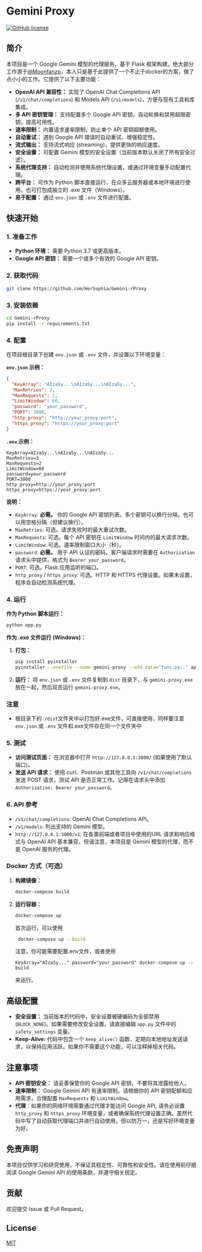 

# Gemini Proxy

[![GitHub license](https://img.shields.io/github/license/HerSophia/Gemini-rProxy)](https://github.com/HerSophia/Gemini-rProxy/blob/master/LICENSE)  <!-- 替换成你的 License -->

## 简介

本项目是一个 Google Gemini 模型的代理服务，基于 Flask 框架构建。绝大部分工作源于[@Moonfanzp](https://github.com/Moonfanz)，本人只是基于此提供了一个不止于docker的方案，做了点小小的工作。它提供了以下主要功能：

*   **OpenAI API 兼容性：** 实现了 OpenAI Chat Completions API (`/v1/chat/completions`) 和 Models API (`/v1/models`)，方便与现有工具和库集成。
*   **多 API 密钥管理：** 支持配置多个 Google API 密钥，自动轮换和禁用超限密钥，提高可用性。
*   **速率限制：** 内置请求速率限制，防止单个 API 密钥超额使用。
*   **自动重试：** 遇到 Google API 错误时自动重试，增强稳定性。
*   **流式输出：** 支持流式响应 (streaming)，提供更快的响应速度。
*   **安全设置：** 可配置 Gemini 模型的安全设置（当前版本默认关闭了所有安全过滤）。
*   **系统代理支持：** 自动检测并使用系统代理设置，或通过环境变量手动配置代理。
*   **跨平台：** 可作为 Python 脚本直接运行，在众多云服务器或本地环境进行使用，也可打包成独立的 .exe 文件（Windows）。
*   **易于配置：** 通过 `env.json` 或 `.env` 文件进行配置。

## 快速开始

### 1. 准备工作

*   **Python 环境：**  需要 Python 3.7 或更高版本。
*   **Google API 密钥：**  需要一个或多个有效的 Google API 密钥。

### 2. 获取代码

```bash
git clone https://github.com/HerSophia/Gemini-rProxy
```

### 3. 安装依赖

```bash
cd Gemini-rProxy
pip install -r requirements.txt
```

### 4. 配置

在项目根目录下创建 `env.json` 或 `.env` 文件，并设置以下环境变量：

**`env.json` 示例：**

```json
{
  "KeyArray": "AIzaSy...\nAIzaSy...\nAIzaSy...",  
  "MaxRetries": 3,            
  "MaxRequests": 2,           
  "LimitWindow": 60,          
  "password": "your_password", 
  "PORT": 3000,               
  "http_proxy": "http://your_proxy:port", 
  "https_proxy": "https://your_proxy:port" 
}
```

**`.env` 示例：**

```
KeyArray=AIzaSy...\nAIzaSy...\nAIzaSy...
MaxRetries=3
MaxRequests=2
LimitWindow=60
password=your_password
PORT=3000
http_proxy=http://your_proxy:port
https_proxy=https://your_proxy:port
```

**说明：**

*   `KeyArray`:  **必需。** 你的 Google API 密钥列表。多个密钥可以换行分隔，也可以用空格分隔（但建议换行）。
*   `MaxRetries`:  可选。请求失败时的最大重试次数。
*   `MaxRequests`:  可选。每个 API 密钥在 `LimitWindow` 时间内的最大请求次数。
*   `LimitWindow`:  可选。速率限制窗口大小（秒）。
*   `password`:  **必需。** 用于 API 认证的密码。客户端请求时需要在 `Authorization` 请求头中提供，格式为 `Bearer your_password`。
*   `PORT`:  可选。Flask 应用监听的端口。
*   `http_proxy` / `https_proxy`:  可选。HTTP 和 HTTPS 代理设置。如果未设置，程序会自动检测系统代理。

### 4. 运行

**作为 Python 脚本运行：**

```bash
python app.py
```

**作为 .exe 文件运行 (Windows)：**

1.  **打包：**

    ```bash
    pip install pyinstaller
    pyinstaller --onefile --name gemini-proxy --add-data="func.py;." app.py
    ```

2.  **运行：**  将 `env.json` 或 `.env` 文件复制到 `dist` 目录下，与 `gemini-proxy.exe` 放在一起，然后双击运行 `gemini-proxy.exe`。

### 注意

*   根目录下的`./dist`文件夹中以打包好.exe文件，可直接使用，同样要注意`env.json` 或 `.env` 文件和.exe文件存在同一个文件夹中

### 5. 测试

*   **访问测试页面：** 在浏览器中打开 `http://127.0.0.1:3000/` (如果使用了默认端口)。
*   **发送 API 请求：** 使用 curl、Postman 或其他工具向 `/v1/chat/completions` 发送 POST 请求，测试 API 是否正常工作。记得在请求头中添加 `Authorization: Bearer your_password`。

### 6. API 参考

*   `/v1/chat/completions`:   OpenAI Chat Completions API。
*   `/v1/models`:  列出支持的 Gemini 模型。
*   `http://127.0.0.1:3000/v1`:    在各类前端或者项目中使用的URL
请求和响应格式与 OpenAI API 基本兼容，但请注意，本项目是 Gemini 模型的代理，而不是 OpenAI 服务的代理。

### Docker 方式（可选）
1.  **构建镜像：**

    ```bash
    docker-compose build
    ```

2.  **运行容器：**

    ```bash
    docker-compose up
    ```
    首次运行，可以使用
    ```bash
     docker-compose up --build
    ```
    注意，你可能需要配置.env文件，或者使用
    ```
    KeyArray="AIzaSy..." password="your_password" docker-compose up --build
    ```
    来运行。

## 高级配置

*   **安全设置：**  当前版本的代码中，安全设置被硬编码为全部禁用 (`BLOCK_NONE`)。如果需要修改安全设置，请直接编辑 `app.py` 文件中的 `safety_settings` 变量。
*   **Keep-Alive:**  代码中包含一个 `keep_alive()` 函数，定期向本地地址发送请求，以保持应用活跃。如果你不需要这个功能，可以注释掉相关代码。

## 注意事项

*   **API 密钥安全：**  请妥善保管你的 Google API 密钥，不要将其泄露给他人。
*   **速率限制：**  Google Gemini API 有速率限制。请根据你的 API 密钥配额和应用需求，合理配置 `MaxRequests` 和 `LimitWindow`。
* **代理**：如果你的网络环境需要通过代理才能访问 Google API, 请务必设置 `http_proxy` 和 `https_proxy` 环境变量，或者确保系统代理设置正确。虽然代码中写了自动获取代理端口并进行自动使用，但以防万一，还是写好环境变量为好。

## 免责声明

本项目仅供学习和研究使用，不保证其稳定性、可靠性和安全性。请在使用前仔细阅读 Google Gemini API 的使用条款，并遵守相关规定。

## 贡献

欢迎提交 Issue 或 Pull Request。

## License

[MIT](LICENSE)  <!-- 替换成你的 License -->
